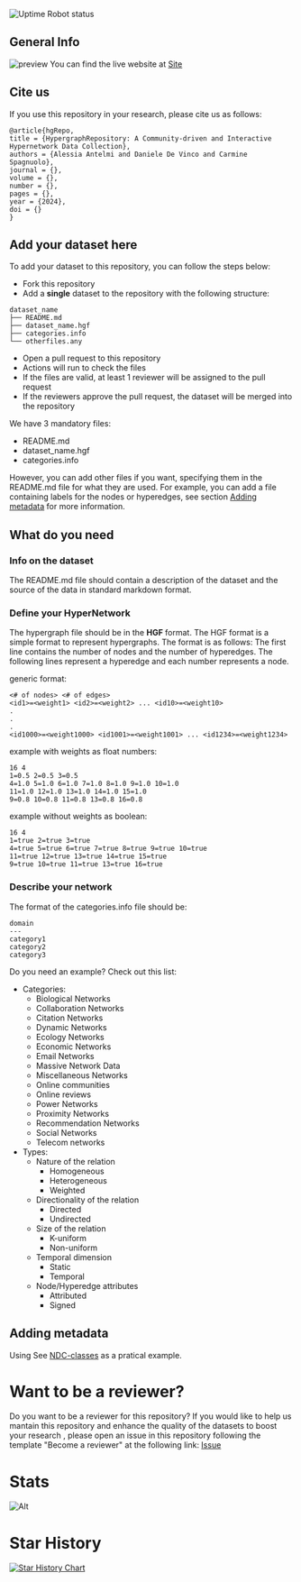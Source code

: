 ![Uptime Robot status](https://img.shields.io/uptimerobot/status/m795798027-01f7c737628356e8136c7bed)

## General Info

![preview](https://i.ibb.co/hCkPWkr/Screenshot-2024-03-01-alle-16-16-46.png)
You can find the live website at [Site](https://hypergraphrepository.di.unisa.it/)

## Cite us

If you use this repository in your research, please cite us as follows:
```
@article{hgRepo,
title = {HypergraphRepository: A Community-driven and Interactive Hypernetwork Data Collection},
authors = {Alessia Antelmi and Daniele De Vinco and Carmine Spagnuolo},
journal = {},
volume = {},
number = {},
pages = {},
year = {2024},
doi = {}
}
```

## Add your dataset here
To add your dataset to this repository, you can follow the steps below:
- Fork this repository
- Add a **single** dataset to the repository with the following structure:
```
dataset_name
├── README.md
├── dataset_name.hgf
├── categories.info
└── otherfiles.any
```
- Open a pull request to this repository
- Actions will run to check the files
- If the files are valid, at least 1 reviewer will be assigned to the pull request
- If the reviewers approve the pull request, the dataset will be merged into the repository

We have 3 mandatory files:
- README.md
- dataset_name.hgf
- categories.info

However, you can add other files if you want, specifying them in the README.md file for what they are used.
For example, you can add a file containing labels for the nodes or hyperedges, see section [Adding metadata](#adding-metadata) for more information.

## What do you need

### Info on the dataset
The README.md file should contain a description of the dataset and the source of the data in standard markdown format.

### Define your HyperNetwork
The hypergraph file should be in the **HGF** format. The HGF format is a simple format to represent hypergraphs. The format is as follows:
The first line contains the number of nodes and the number of hyperedges.
The following lines represent a hyperedge and each number represents a node.

generic format:
```
<# of nodes> <# of edges>
<id1>=<weight1> <id2>=<weight2> ... <id10>=<weight10>
.
.
.
<id1000>=<weight1000> <id1001>=<weight1001> ... <id1234>=<weight1234>
```

example with weights as float numbers:
```
16 4
1=0.5 2=0.5 3=0.5
4=1.0 5=1.0 6=1.0 7=1.0 8=1.0 9=1.0 10=1.0
11=1.0 12=1.0 13=1.0 14=1.0 15=1.0
9=0.8 10=0.8 11=0.8 13=0.8 16=0.8
```

example without weights as boolean:
```
16 4
1=true 2=true 3=true
4=true 5=true 6=true 7=true 8=true 9=true 10=true 
11=true 12=true 13=true 14=true 15=true 
9=true 10=true 11=true 13=true 16=true
```

### Describe your network

The format of the categories.info file should be:

```
domain
---
category1
category2
category3
```

Do you need an example? Check out this list:
- Categories:
  - Biological Networks
  - Collaboration Networks
  - Citation Networks
  - Dynamic Networks
  - Ecology Networks
  - Economic Networks
  - Email Networks
  - Massive Network Data
  - Miscellaneous Networks
  - Online communities 
  - Online reviews 
  - Power Networks
  - Proximity Networks
  - Recommendation Networks
  - Social Networks
  - Telecom networks 
- Types:
  - Nature of the relation
    - Homogeneous
    - Heterogeneous
    - Weighted
  - Directionality of the relation
    - Directed
    - Undirected 
  - Size of the relation
    - K-uniform
    - Non-uniform
  - Temporal dimension
    - Static
    - Temporal
  - Node/Hyperedge attributes
    - Attributed
    - Signed

## Adding metadata

Using 
See [NDC-classes](https://github.com/HypergraphRepository/datasets/tree/main/NDC-classes) as a pratical example.
  
# Want to be a reviewer?

Do you want to be a reviewer for this repository?
If you would like to help us mantain this repository and enhance the quality of the datasets to boost your research
, please open an issue in this repository following the template "Become a reviewer" at the following link: [Issue](https://github.com/HypergraphRepository/datasets/issues/new/choose)

# Stats

![Alt](https://repobeats.axiom.co/api/embed/6ab4b67f9c1ef80bc02370d364ef65db4ec40284.svg "Repobeats analytics image")

# Star History

[![Star History Chart](https://api.star-history.com/svg?repos=HypergraphRepository/datasets&type=Date)](https://star-history.com/#HypergraphRepository/datasets&Date)
